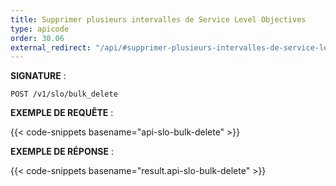 ```yaml
---
title: Supprimer plusieurs intervalles de Service Level Objectives
type: apicode
order: 30.06
external_redirect: "/api/#supprimer-plusieurs-intervalles-de-service-level-objectives"
---
```


**SIGNATURE** :

`POST /v1/slo/bulk_delete`

**EXEMPLE DE REQUÊTE** :

{{< code-snippets basename="api-slo-bulk-delete" >}}

**EXEMPLE DE RÉPONSE** :

{{< code-snippets basename="result.api-slo-bulk-delete" >}}
